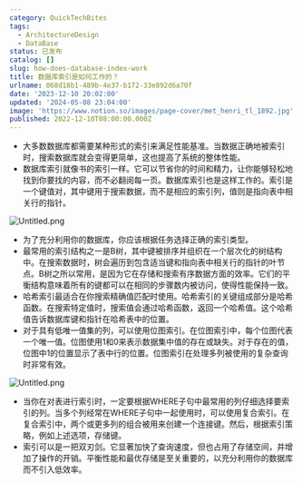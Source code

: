 ```yaml
---
category: QuickTechBites
tags:
  - ArchitectureDesign
  - DataBase
status: 已发布
catalog: []
slug: how-does-database-index-work
title: 数据库索引是如何工作的？
urlname: 068d18b1-489b-4e37-b172-33e892d6a70f
date: '2023-12-10 20:02:00'
updated: '2024-05-08 23:04:00'
image: 'https://www.notion.so/images/page-cover/met_henri_tl_1892.jpg'
published: 2022-12-10T08:00:00.000Z
---
```

- 大多数数据库都需要某种形式的索引来满足性能基准。当数据正确地被索引时，搜索数据库就会变得更简单，这也提高了系统的整体性能。
- 数据库索引就像书的索引一样。它可以节省你的时间和精力，让你能够轻松地找到你要找的内容，而不必翻阅每一页。数据库索引也是这样工作的。索引是一个键值对，其中键用于搜索数据，而不是相应的索引列，值则是指向表中相关行的指针。

![Untitled.png](https://prod-files-secure.s3.us-west-2.amazonaws.com/5d24fe63-e567-4804-86f9-9fdc62e13082/3e87f042-644d-48ab-9a58-227f3d930d71/Untitled.png?X-Amz-Algorithm=AWS4-HMAC-SHA256&X-Amz-Content-Sha256=UNSIGNED-PAYLOAD&X-Amz-Credential=ASIAZI2LB466SXFJGRPG%2F20250202%2Fus-west-2%2Fs3%2Faws4_request&X-Amz-Date=20250202T053503Z&X-Amz-Expires=3600&X-Amz-Security-Token=IQoJb3JpZ2luX2VjENz%2F%2F%2F%2F%2F%2F%2F%2F%2F%2FwEaCXVzLXdlc3QtMiJHMEUCIE5Ov0PwevCh8juLLzXkYB9bGzjkSJnZvMuyMCxqWs4cAiEA26P80jxAUqiXSuA6%2BVfA4PR8SkwdfOUcDzYgIBjUUKgqiAQI5f%2F%2F%2F%2F%2F%2F%2F%2F%2F%2FARAAGgw2Mzc0MjMxODM4MDUiDPAK0nk%2FncLmDvYMLircA7ffPK94zg7vmWsNZ%2FLQauZpdZt0Pc2VrSPOh148KZWqMQaSVhszqBzlklDrnRfDqSQM2HvrXVEVPO%2FVViKjBtlKJjPYVbPX8HIBFx1DZkQWAp1Iat%2Fjt9JGCwQOpJ4iyO2t%2FyAq8TveSeCDInEPAJLEf53Jv4z5oDVQ9wL%2BjKkz8XlWvJnxcXfC5938NEGJEwsPqN0tInKsibEuAghm7Yb%2Bpam%2BjUx0Dm5PwhufIv1K35h19mWzo0RKDg%2BEmrQEJMLSwUQR35LmalFbvQzxPZo0xPz9r%2FFljdIKvnd3m9Y%2FM%2FTD24JKpy%2F%2BAgToYo3iewNoaM7sQXDRLd2AJwGouNYaaWkezR91tGnMSq7PKHTGdzmoVHJAvjTVneqi1ZeMjchE1T2meijGSIt1cEtXTOR9Hq3IXuaVed1rlaBKEQ02xHPFxt8qMF9KsXOv4Q91bjae4hcDj92NO1iKgY2aM4SBNPJsLrf3PI91xK7g7KhEPgZe80AvaEye9hlzU11TIxzf6dTKgHAOwfAPdudgu9x56EE9%2F6%2Bf2opME%2FFtbzMCxIkk8PGT8BeurYcd3SdSn6VhInvs%2Fcx1UBa6UxaC3aIs52T1bjdiHDUlJkQOp0p%2FDLxwJP4mGDGgvHU0MILh%2B7wGOqUBunMfyPsB9AtM%2FAv1dIZNt9p13fnpVI9LaRAJMFlmxCPZZKUP2xeICYHjT%2BfcdrXH5PuxkWs6Q4gVrhZO8PDE6grcLJuRyBoExS%2BH3lFbcrGQK07diPS7ygZcmMJSOQDYKeNuBpg1Me%2FMGhJCFCa8wa5lKKXwNDhh3ztwGC1i%2FbCtYOzaSjC6I43LLhRUVTdpSnw9iNQxOqgSIhEI1Xh4TXvLXAQ6&X-Amz-Signature=8a3be9c6bb9da811a91a441a532556316403c4918530995bd4fa5315378f12a1&X-Amz-SignedHeaders=host&x-id=GetObject)

- 为了充分利用你的数据库，你应该根据任务选择正确的索引类型。
- 最常用的索引结构之一是B树，其中键被排序并组织在一个层次化的树结构中。在搜索数据时，树会遍历到包含适当键和指向表中相关行的指针的叶节点。B树之所以常用，是因为它在存储和搜索有序数据方面的效率。它们的平衡结构意味着所有的键都可以在相同的步骤数内被访问，使得性能保持一致。
- 哈希索引最适合在你搜索精确值匹配时使用。哈希索引的关键组成部分是哈希函数。在搜索特定值时，搜索值会通过哈希函数，返回一个哈希值。这个哈希值告诉数据库键和指针在哈希表中的位置。
- 对于具有低唯一值集的列，可以使用位图索引。在位图索引中，每个位图代表一个唯一值。位图使用1和0来表示数据集中值的存在或缺失。对于存在的值，位图中1的位置显示了表中行的位置。位图索引在处理多列被使用的复杂查询时非常有效。

![Untitled.png](https://prod-files-secure.s3.us-west-2.amazonaws.com/5d24fe63-e567-4804-86f9-9fdc62e13082/25e88b4a-737d-484e-85cc-b7fe2444aa3c/Untitled.png?X-Amz-Algorithm=AWS4-HMAC-SHA256&X-Amz-Content-Sha256=UNSIGNED-PAYLOAD&X-Amz-Credential=ASIAZI2LB466SXFJGRPG%2F20250202%2Fus-west-2%2Fs3%2Faws4_request&X-Amz-Date=20250202T053503Z&X-Amz-Expires=3600&X-Amz-Security-Token=IQoJb3JpZ2luX2VjENz%2F%2F%2F%2F%2F%2F%2F%2F%2F%2FwEaCXVzLXdlc3QtMiJHMEUCIE5Ov0PwevCh8juLLzXkYB9bGzjkSJnZvMuyMCxqWs4cAiEA26P80jxAUqiXSuA6%2BVfA4PR8SkwdfOUcDzYgIBjUUKgqiAQI5f%2F%2F%2F%2F%2F%2F%2F%2F%2F%2FARAAGgw2Mzc0MjMxODM4MDUiDPAK0nk%2FncLmDvYMLircA7ffPK94zg7vmWsNZ%2FLQauZpdZt0Pc2VrSPOh148KZWqMQaSVhszqBzlklDrnRfDqSQM2HvrXVEVPO%2FVViKjBtlKJjPYVbPX8HIBFx1DZkQWAp1Iat%2Fjt9JGCwQOpJ4iyO2t%2FyAq8TveSeCDInEPAJLEf53Jv4z5oDVQ9wL%2BjKkz8XlWvJnxcXfC5938NEGJEwsPqN0tInKsibEuAghm7Yb%2Bpam%2BjUx0Dm5PwhufIv1K35h19mWzo0RKDg%2BEmrQEJMLSwUQR35LmalFbvQzxPZo0xPz9r%2FFljdIKvnd3m9Y%2FM%2FTD24JKpy%2F%2BAgToYo3iewNoaM7sQXDRLd2AJwGouNYaaWkezR91tGnMSq7PKHTGdzmoVHJAvjTVneqi1ZeMjchE1T2meijGSIt1cEtXTOR9Hq3IXuaVed1rlaBKEQ02xHPFxt8qMF9KsXOv4Q91bjae4hcDj92NO1iKgY2aM4SBNPJsLrf3PI91xK7g7KhEPgZe80AvaEye9hlzU11TIxzf6dTKgHAOwfAPdudgu9x56EE9%2F6%2Bf2opME%2FFtbzMCxIkk8PGT8BeurYcd3SdSn6VhInvs%2Fcx1UBa6UxaC3aIs52T1bjdiHDUlJkQOp0p%2FDLxwJP4mGDGgvHU0MILh%2B7wGOqUBunMfyPsB9AtM%2FAv1dIZNt9p13fnpVI9LaRAJMFlmxCPZZKUP2xeICYHjT%2BfcdrXH5PuxkWs6Q4gVrhZO8PDE6grcLJuRyBoExS%2BH3lFbcrGQK07diPS7ygZcmMJSOQDYKeNuBpg1Me%2FMGhJCFCa8wa5lKKXwNDhh3ztwGC1i%2FbCtYOzaSjC6I43LLhRUVTdpSnw9iNQxOqgSIhEI1Xh4TXvLXAQ6&X-Amz-Signature=94487246a4082ddccde8bf979f9d2056080214e47caaf4ad477f6739d018033a&X-Amz-SignedHeaders=host&x-id=GetObject)

- 当你在对表进行索引时，一定要根据WHERE子句中最常用的列仔细选择要索引的列。当多个列经常在WHERE子句中一起使用时，可以使用复合索引。在复合索引中，两个或更多列的组合被用来创建一个连接键。然后，根据索引策略，例如上述选项，存储键。
- 索引可以是一把双刃剑。它显著加快了查询速度，但也占用了存储空间，并增加了操作的开销。平衡性能和最优存储是至关重要的，以充分利用你的数据库而不引入低效率。
